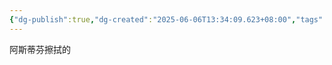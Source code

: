 ```yaml
---
{"dg-publish":true,"dg-created":"2025-06-06T13:34:09.623+08:00","tags":["gardenEntry"],"dg-home":"true","permalink":"/002-知识管理/publish/2025年/5月/这是一个测试文档/","dgPassFrontmatter":true}
---
```


阿斯蒂芬擦拭的 